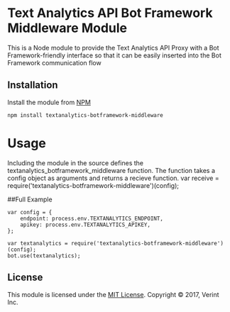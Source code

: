 # Text Analytics API Bot Framework Middleware Module


This is a Node module to provide the Text Analytics API Proxy with a
Bot Framework-friendly interface so that it can be easily inserted into the Bot Framework
communication flow

## Installation

Install the module from [NPM](https://www.npmjs.com/package/textanalytics-botframework-middleware)
	
	npm install textanalytics-botframework-middleware

# Usage

Including the module in the source defines the textanalytics_botframework_middleware function. 
The function takes a config object as arguments and returns a recieve function. 
	var receive = require('textanalytics-botframework-middleware')(config);

##Full Example

	var config = {
		endpoint: process.env.TEXTANALYTICS_ENDPOINT,
		apikey: process.env.TEXTANALYTICS_APIKEY,
	};

	var textanalytics = require('textanalytics-botframework-middleware')(config);
	bot.use(textanalytics);

## License

This module is licensed under the [MIT License](https://opensource.org/licenses/MIT).
Copyright &copy; 2017, Verint Inc.
